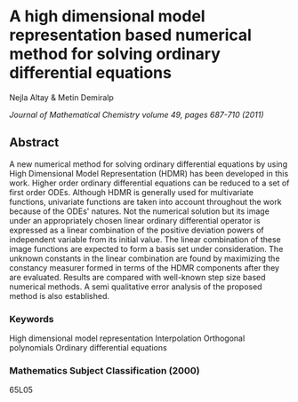 <h1>A high dimensional model representation based numerical method for solving ordinary differential equations
</h1> 
<p>Nejla Altay & Metin Demiralp </p>
<p><i>Journal of Mathematical Chemistry volume 49, pages 687-710 (2011)</i></p>

<h2>Abstract</h2>
<p>
A new numerical method for solving ordinary differential equations by using High Dimensional Model Representation
(HDMR) has been developed in this work. Higher order ordinary differential equations can be reduced to a set of first order ODEs. 
Although HDMR is generally used for multivariate functions, univariate functions are taken into account throughout the work because of the ODEs' natures. Not the numerical solution but its image under an appropriately chosen linear ordinary differential operator is expressed as a linear combination of the positive deviation powers of independent variable from  its initial value. The linear combination of these image functions are expected to form a basis set under consideration. The unknown constants in the linear combination are found by maximizing the constancy measurer formed in terms of the HDMR components after they are evaluated. Results are compared with well-known step size based numerical methods. A semi qualitative error analysis of the proposed method is also established.
</p>

<h3> Keywords </h3>
High dimensional model representation
Interpolation
Orthogonal polynomials
Ordinary differential equations
<h3>Mathematics Subject Classification (2000) </h3>
65L05



